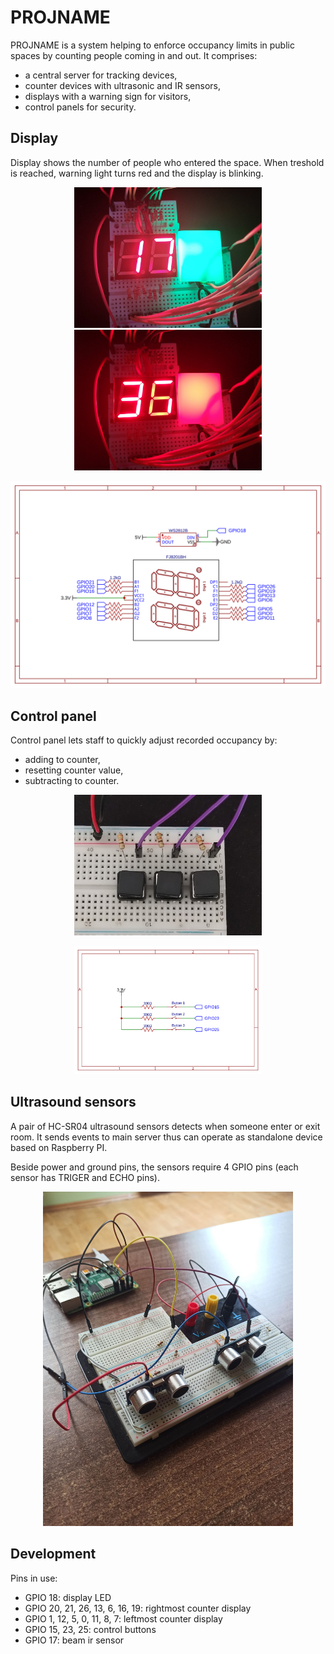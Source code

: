 # PROJNAME

PROJNAME is a system helping to enforce occupancy limits in public spaces by counting people coming in and out.
It comprises:
* a central server for tracking devices,
* counter devices with ultrasonic and IR sensors,
* displays with a warning sign for visitors,
* control panels for security.

## Display

Display shows the number of people who entered the space. When treshold is reached, warning light turns red and the display is blinking.

<p align="center">
    <a href="readme/display-green.jpg"><img src="readme/display-green.jpg" width="300" /></a>
    <a href="readme/display-red.jpg"><img src="readme/display-red.jpg" width="300" /></a>
</p>

<p align="center">
    <a href="readme/display-schematic.svg"><img src="readme/display-schematic.svg" width="600" /></a>
</p>

## Control panel

Control panel lets staff to quickly adjust recorded occupancy by:
* adding to counter,
* resetting counter value,
* subtracting to counter.

<p align="center">
    <a href="readme/control-panel.jpg"><img src="readme/control-panel.jpg" width="300" /></a>
</p>

<p align="center">
    <a href="readme/control-panel-schematic.svg"><img src="readme/control-panel-schematic.svg" width="300" /></a>
</p>

## Ultrasound sensors

A pair of HC-SR04 ultrasound sensors detects when someone enter or exit room.
It sends events to main server thus can operate as standalone device based on Raspberry PI.

Beside power and ground pins, the sensors require 4 GPIO pins (each sensor has TRIGER and ECHO pins).

<p align="center">
    <img src="readme/ultrasound.jpg" width="400" />
</p>


## Development

Pins in use:
* GPIO 18: display LED
* GPIO 20, 21, 26, 13, 6, 16, 19: rightmost counter display
* GPIO 1, 12, 5, 0, 11, 8, 7: leftmost counter display
* GPIO 15, 23, 25: control buttons
* GPIO 17: beam ir sensor

